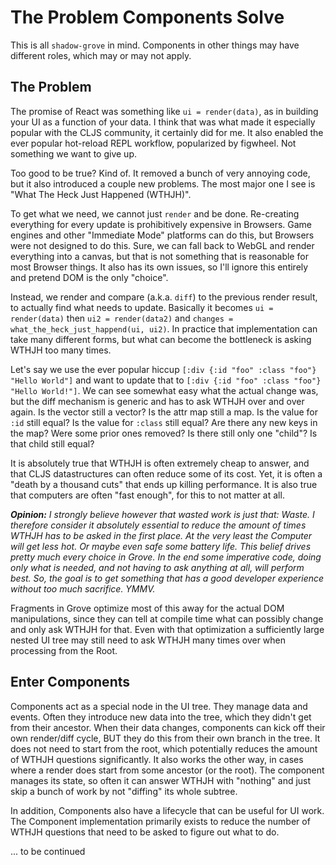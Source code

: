 # The Problem Components Solve

This is all `shadow-grove` in mind. Components in other things may have different roles, which may or may not apply.

## The Problem

The promise of React was something like `ui = render(data)`, as in building your UI as a function of your data. I think that was what made it especially popular with the CLJS community, it certainly did for me. It also enabled the ever popular hot-reload REPL workflow, popularized by figwheel. Not something we want to give up.

Too good to be true? Kind of. It removed a bunch of very annoying code, but it also introduced a couple new problems. The most major one I see is "What The Heck Just Happened (WTHJH)".

To get what we need, we cannot just `render` and be done. Re-creating everything for every update is prohibitively expensive in Browsers. Game engines and other "Immediate Mode" platforms can do this, but Browsers were not designed to do this. Sure, we can fall back to WebGL and render everything into a canvas, but that is not something that is reasonable for most Browser things. It also has its own issues, so I'll ignore this entirely and pretend DOM is the only "choice".

Instead, we render and compare (a.k.a. `diff`) to the previous render result, to actually find what needs to update. Basically it becomes `ui = render(data)` then `ui2 = render(data2)` and `changes = what_the_heck_just_happend(ui, ui2)`. In practice that implementation can take many different forms, but what can become the bottleneck is asking WTHJH too many times.

Let's say we use the ever popular hiccup `[:div {:id "foo" :class "foo"} "Hello World"]` and want to update that to `[:div {:id "foo" :class "foo"} "Hello World!"]`. We can see somewhat easy what the actual change was, but the diff mechanism is generic and has to ask WTHJH over and over again. Is the vector still a vector? Is the attr map still a map. Is the value for `:id` still equal? Is the value for `:class` still equal? Are there any new keys in the map? Were some prior ones removed? Is there still only one "child"? Is that child still equal?

It is absolutely true that WTHJH is often extremely cheap to answer, and that CLJS datastructures can often reduce some of its cost. Yet, it is often a "death by a thousand cuts" that ends up killing performance. It is also true that computers are often "fast enough", for this to not matter at all.

***Opinion:** I strongly believe however that wasted work is just that: Waste. I therefore consider it absolutely essential to reduce the amount of times WTHJH has to be asked in the first place. At the very least the Computer will get less hot. Or maybe even safe some battery life. This belief drives pretty much every choice in Grove. In the end some imperative code, doing only what is needed, and not having to ask anything at all, will perform best. So, the goal is to get something that has a good developer experience without too much sacrifice. YMMV.*

Fragments in Grove optimize most of this away for the actual DOM manipulations, since they can tell at compile time what can possibly change and only ask WTHJH for that. Even with that optimization a sufficiently large nested UI tree may still need to ask WTHJH many times over when processing from the Root.

## Enter Components

Components act as a special node in the UI tree. They manage data and events. Often they introduce new data into the tree, which they didn't get from their ancestor. When their data changes, components can kick off their own render/diff cycle, BUT they do this from their own branch in the tree. It does not need to start from the root, which potentially reduces the amount of WTHJH questions significantly. It also works the other way, in cases where a render does start from some ancestor (or the root). The component manages its state, so often it can answer WTHJH with "nothing" and just skip a bunch of work by not "diffing" its whole subtree.

In addition, Components also have a lifecycle that can be useful for UI work. The Component implementation primarily exists to reduce the number of WTHJH questions that need to be asked to figure out what to do.

... to be continued

